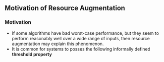 ## Motivation of Resource Augmentation

### Motivation
- If some algorithms have bad worst-case performance, but they seem to perform reasonably well over a wide range of inputs, then resource augmentation may explain this phenomenon.
- It is common for systems to posses the following informally defined **threshold property**
